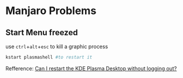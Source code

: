 
# Manjaro Problems

## Start Menu freezed

use `ctrl`+`alt`+`esc` to kill a graphic process

```bash
kstart plasmashell #to restart it
```

Refference:
[Can I restart the KDE Plasma Desktop without logging out?](https://askubuntu.com/questions/481329/can-i-restart-the-kde-plasma-desktop-without-logging-out)